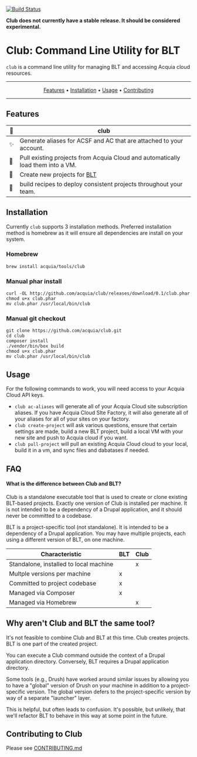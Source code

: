 [![Build Status](https://travis-ci.com/acquia/club.svg?token=eFBAT6vQ9cqDh1Sed5Mw&branch=master)](https://travis-ci.com/acquia/club)

**Club does not currently have a stable release. It should be considered experimental.**

# Club: Command Line Utility for BLT

`club` is a command line utility for managing BLT and accessing Acquia cloud resources.


-------
<p align="center">
    <a href="#features">Features</a> &bull;
    <a href="#installation">Installation</a> &bull;
    <a href="#usage">Usage</a> &bull;
    <a href="#contributing-to-club">Contributing</a>
</p>

-------

## Features

| :metal: | club
--------------------------|------------------------------------------------------------
:sparkles: | Generate aliases for ACSF and AC that are attached to your account.
:rocket: | Pull existing projects from Acquia Cloud and automatically load them into a VM.
:wrench: | Create new projects for <a href="http://github.com/acquia/blt">BLT</a>
:cake: | build recipes to deploy consistent projects throughout your team.

## Installation
Currently `club` supports 3 installation methods. Preferred installation method is homebrew as it will ensure all dependencies are install on your system.

### Homebrew
```
brew install acquia/tools/club
```

### Manual phar install

```
curl -OL http://github.com/acquia/club/releases/download/0.1/club.phar
chmod u+x club.phar
mv club.phar /usr/local/bin/club
```

### Manual git checkout

```
git clone https://github.com/acquia/club.git
cd club
composer install
./vendor/bin/box build
chmod u+x club.phar
mv club.phar /usr/local/bin/club
```

## Usage
For the following commands to work, you will need access to your Acquia Cloud API keys.

- `club ac-aliases` will generate all of your Acquia Cloud site subscription aliases. If you have Acquia Cloud SIte Factory, it will also generate all of your aliases for all of your sites on your factory.
- `club create-project` will ask various questions, ensure that certain settings are made, build a new BLT project, build a local VM with your new site and push to Acquia cloud if you want.
- `club pull-project` will pull an existing Acquia Cloud cloud to your local, build it in a vm, and sync files and dabatases if needed.

## FAQ

#### What is the difference between Club and BLT?

Club is a standalone executable tool that is used to create or clone existing BLT-based projects. Exactly one version of Club is installed per machine. It is not intended to be a dependency of a Drupal application, and it should never be committed to a codebase.

BLT is a project-specific tool (not standalone). It is intended to be a dependency of a Drupal application. You may have multiple projects, each using a different version of BLT, on one machine.

| Characteristic                         | BLT | Club |
|----------------------------------------|-----|------|
| Standalone, installed to local machine |     |  x   |
| Multple versions per machine           |  x  |      |
| Committed to project codebase          |  x  |      |
| Managed via Composer                   |  x  |      |
| Managed via Homebrew                   |     |  x   | 

## Why aren't Club and BLT the same tool?

It's not feasible to combine Club and BLT at this time. Club creates projects. BLT is one part of the created project.

You can execute a Club command outside the context of a Drupal application directory. Conversely, BLT requires a Drupal application directory.

Some tools (e.g., Drush) have worked around similar issues by allowing you to have a "global" version of Drush on your machine in addition to a project-specific version. The global version defers to the project-specific version by way of a separate "launcher" layer.

This is helpful, but often leads to confusion. It's possible, but unlikely, that we'll refactor BLT to behave in this way at some point in the future.

## Contributing to Club

Please see [CONTRIBUTING.md](CONTRIBUTING.md)
